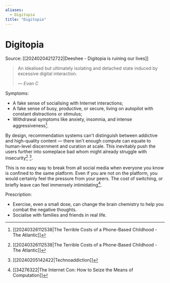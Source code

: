```yaml
---
aliases:
  - Digitopia
title: "Digitopia"
---
```


# Digitopia

Source: [[20240204212722|Deeshee - Digitopia is ruining our lives]]

> An idealised but ultimately isolating and detached state induced by excessive digital interaction.
>
> — *Evan C*

Symptoms:
- A fake sense of socialising with Internet interactions;
- A fake sense of busy, productive, or secure, living on autopilot with constant distractions or stimulus;
- Withdrawal symptoms like anxiety, insomnia, and intense aggressiveness[^1].

By design, recommendation systems can't distinguish between addictive and high-quality content — there isn't enough compute can equate to human-level discernment and curation at scale. This inevitably push the users further into someplace bad whom might already struggle with insecurity[^1] [^3].

This is no easy way to break from all social media when everyone you know is confined to the same platform. Even if you are not on the platform, you would certainly feel the pressure from your peers. The cost of switching, or briefly leave can feel immensely intimidating[^2].

Prescription:
- Exercise, even a small dose, can change the brain chemistry to help you combat the negative thoughts.
- Socialise with families and friends in real life.

[^1]: [[20240326112538|The Terrible Costs of a Phone-Based Childhood - The Atlantic]]
[^2]: [[34276322|The Internet Con: How to Seize the Means of Computation]]
[^3]: [[20240205142422|Technoaddiction]]
